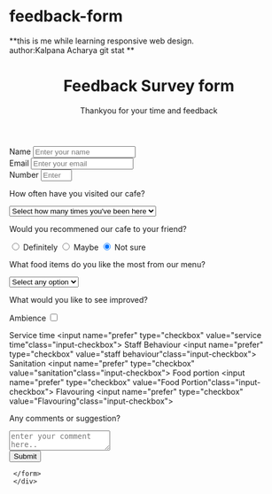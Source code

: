 # feedback-form

**this is me while learning responsive web design.<br>
author:Kalpana Acharya
git stat **

<!DOCTYPE html>

<html>
<head> 
<title>
 <h1> Store Feedback Form
   <p>please feel free to fill to provide the feedback based on your experience.</p>
 </h1>
</title>
</head>
<body>
<div class="container">
  <header class="header">
    <h1 id="title" class="text-center">
      Feedback Survey form</h1>
      <p id="description"> Thankyou for your time and feedback</p>
      </header>
      <form id="survey-form">
        <div class="form-group">
          <label id="name-label" for="name">Name</label>
          <input type="text" id="name" name="name" class="form- control" placeholder="Enter your name" required>
          </div>
  <div class="form-group">
    <label id="email-label" for="email">Email</label>
    <input type="email"
    id="email" class="form-control"
    placeholder="Enter your email" required>
    </div>
    <div class="form-group">
      <label id="number-label" for="number">Number</label>
      <input type="number"
      id="number" min="5" max=65
      placeholder="Enter your age" class="form control"
      required></div><div class="form-group">
        <p>How often have you visited our cafe?</p>
<select id="dropdown" name="frequency" class="form-control" required>
  <option disabled selected value>Select how many times you've been here</option>
  <option value="once">Once</option>
 <option value="Twice">Twice</option>
 <option value="Many times">Many times</option>
 <option value="prefer not to say">Prefer not to say</option></select>
 </div>
 <div class="form-group"><p>
 Would you recommened our cafe to your friend?</p>
 <label>
   <input name="user recommended" value="definitely" type='radio' class="input-radio" checked>
   Definitely</label>
   <label>
   <input name="user recommended" value="Maybe" type='radio' class="input-radio" checked>
   Maybe</label>
   <label>
   <input name="user recommended" value="not sure" type='radio' class="input-radio" checked>
   Not sure</label></div>
   <div class="form-group">
     </p>What food items do you like the most from our menu?</p> <select id='feedback' name='feedback' required> <option disabled selected value>Select any option</option>
     <option value="beverages">Beverages</option>
      <option value="Cheesecakes">Cheesecakes</option>
 <option value="Pastries">Pastries</option>
 <option value="Brownies">Brownies</option></select></div>
 <div class="form-group">
   <p>What would you like to see improved?</p><label>Ambience
   <input name="prefer" type="checkbox" value="Ambience"class="input-checkbox"></label>

<label>Service time
<input name="prefer" type="checkbox" value="service time"class="input-checkbox"></label>
<label>Staff Behaviour
<input name="prefer" type="checkbox" value="staff behaviour"class="input-checkbox"></label>
<label>Sanitation
<input name="prefer" type="checkbox" value="sanitation"class="input-checkbox"></label>
<label>Food portion
<input name="prefer" type="checkbox" value="Food Portion"class="input-checkbox"></label>
<label>Flavouring
<input name="prefer" type="checkbox" value="Flavouring"class="input-checkbox"></label></div>

   <div class="form-group">
     <p>Any comments or suggestion?</p>
     <textarea id="comments" class="input-textarea" name="comment" placeholder="enter your comment here.."></textarea></div>
     <div class="form-group">
       <button type="submit" id="submit" class="submit-button">Submit</button></div>

     </form>
     </div>

</body>
</html>
